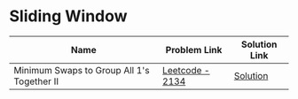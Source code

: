# Sliding Window


| Name       | Problem Link                       | Solution Link                      |
|--------------------|------------------------------------|-----------------------------------|
| Minimum Swaps to Group All 1's Together II          | [Leetcode - 2134](https://leetcode.com/problems/minimum-swaps-to-group-all-1s-together-ii)                | [Solution](https://github.com/moinhameed27/Ultimate-DSA/blob/main/Sliding%20Window/Minimum%20Swaps%20to%20Group%20All%201's%20Together%20II.cpp)              |
